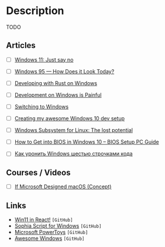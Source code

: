 # Description

TODO


## Articles

- [ ] [Windows 11: Just say no](https://www.computerworld.com/article/3633630/windows-11-just-say-no.html)
- [ ] [Windows 95 — How Does it Look Today?](https://dmitryelj.medium.com/windows-95-how-does-it-look-today-feda837922d9)
- [ ] [Developing with Rust on Windows](https://docs.microsoft.com/en-us/windows/dev-environment/rust/)
- [ ] [Development on Windows is Painful](https://christine.website/blog/windows-pain-2021-03-03)
- [ ] [Switching to Windows](http://ignorethecode.net/blog/2021/02/02/switching_to_windows/)
- [ ] [Creating my awesome Windows 10 dev setup](https://chimerical.ca/posts/creating-my-awesome-windows-10-dev-setup)
- [ ] [Windows Subsystem for Linux: The lost potential](https://jmmv.dev/2020/11/wsl-lost-potential.html)
- [ ] [How to Get into BIOS in Windows 10 – BIOS Setup PC Guide](https://www.freecodecamp.org/news/how-to-get-into-bios-in-windows-10-bios-setup-pc-guide/)
- [ ] [Как уронить Windows шестью строчками кода](https://habr.com/ru/post/179543/)


## Courses / Videos

- [ ] [If Microsoft Designed macOS (Concept)](https://youtu.be/OtwHJwP-juo)


## Links

- [Win11 in React!](https://github.com/blueedgetechno/win11React) `[GitHub]`
- [Sophia Script for Windows](https://github.com/farag2/Sophia-Script-for-Windows) `[GitHub]`
- [Microsoft PowerToys](https://github.com/microsoft/PowerToys) `[GitHub]`
- [Awesome Windows](https://github.com/Awesome-Windows/Awesome) `[GitHub]`
